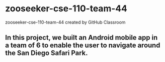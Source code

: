 # zooseeker-cse-110-team-44
zooseeker-cse-110-team-44 created by GitHub Classroom

## In this project, we built an Android mobile app in a team of 6 to enable the user to navigate around the San Diego Safari Park.
